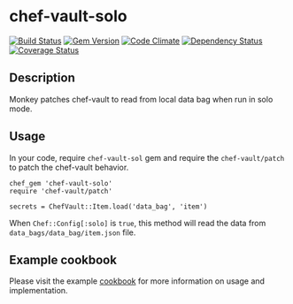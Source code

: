 # chef-vault-solo
[![Build Status](https://travis-ci.org/outofjungle/chef-vault-solo.png?branch=master)](https://travis-ci.org/outofjungle/chef-vault-solo)
[![Gem Version](https://badge.fury.io/rb/chef-vault-solo.png)](http://badge.fury.io/rb/chef-vault-solo)
[![Code Climate](https://codeclimate.com/github/outofjungle/chef-vault-solo.png)](https://codeclimate.com/github/outofjungle/chef-vault-solo)
[![Dependency Status](https://gemnasium.com/outofjungle/chef-vault-solo.png)](https://gemnasium.com/outofjungle/chef-vault-solo)
[![Coverage Status](https://coveralls.io/repos/outofjungle/chef-vault-solo/badge.png?branch=master)](https://coveralls.io/r/outofjungle/chef-vault-solo?branch=master)

## Description

Monkey patches chef-vault to read from local data bag when run in solo mode.

## Usage

In your code, require `chef-vault-sol` gem and require the `chef-vault/patch` to patch the chef-vault behavior.

    chef_gem 'chef-vault-solo'
    require 'chef-vault/patch'

    secrets = ChefVault::Item.load('data_bag', 'item')

When `Chef::Config[:solo]` is `true`, this method will read the data from `data_bags/data_bag/item.json` file.

## Example cookbook

Please visit the example [cookbook](https://github.com/outofjungle/chef-vault-solo-cookbook) for more information on usage and implementation.
